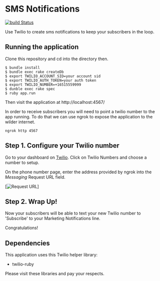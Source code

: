 # SMS Notifications
[![build Status](https://travis-ci.org/TwilioDevEd/marketing-notifications-sinatra.svg?branch=master)](https://travis-ci.org/TwilioDevEd/marketing-notifications-sinatra)

Use Twilio to create sms notifications to keep your subscribers in the loop.

## Running the application

Clone this repository and cd into the directory then.

```
$ bundle install
$ bundle exec rake createDb 
$ export TWILIO_ACCOUNT_SID=your account sid
$ export TWILIO_AUTH_TOKEN=your auth token
$ export TWILIO_NUMBER=+16515559999
$ dunble exec rake spec
$ ruby app.run
```

Then visit the application at http://localhost:4567/

In order to receive subscribers you will need to point a twilio number to the app running. To do that we can use ngrok to expose the application
to the wilder internet.

`
  ngrok http 4567
`

## Step 1. Configure your Twilio number

Go to your dashboard on [Twilio](https://www.twilio.com/user/account/phone-numbers/incoming). Click on Twilio Numbers and choose a number to setup.

On the phone number page, enter the address provided by ngrok into the _Messaging_ Request URL field.

[![Request URL](http://howtodocs.s3.amazonaws.com/setup-twilio-number.png)]

## Step 2. Wrap Up!

Now your subscribers will be able to text your new Twilio number to 'Subscribe' to your Marketing Notifications line.

Congratulations!

## Dependencies

This application uses this Twilio helper library:
* twilio-ruby

Please visit these libraries and pay your respects.
